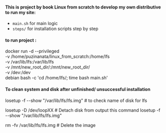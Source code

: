 #### This is project by book Linux from scratch to develop my own distributive to run my site:


- `main.sh` for main logic
- `steps/` for installation scripts step by step

#### to run project : 
docker run -d --privileged                              \
     -v /home/puzinanata/linux_from_scratch:/home/lfs   \
     -v /var/lib/lfs:/var/lib/lfs                       \
     -v /mnt/new_root_dir/:/mnt/new_root_dir/           \
     -v /dev:/dev                                       \
      debian bash -c 'cd /home/lfs/; time bash main.sh'


#### To clean system and disk after unfinished/ unsuccessful installation
losetup -f --show "/var/lib/lfs/lfs.img" # to check name of disk for lfs

losetup -D /dev/loopXX       # Detach disk from output this command losetup -f --show "/var/lib/lfs/lfs.img"

rm -fv /var/lib/lfs/lfs.img    # Delete the image


